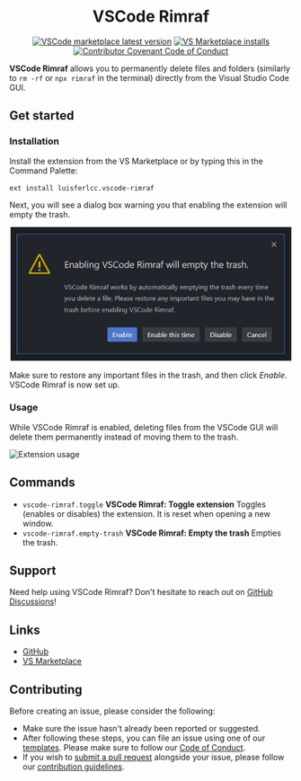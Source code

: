 <div align="center">

# VSCode Rimraf

[![VSCode marketplace latest version](https://img.shields.io/visual-studio-marketplace/v/luisferlcc.vscode-rimraf?color=blue&logo=visualstudiocode&logoColor=27b4f4)](https://marketplace.visualstudio.com/items?itemName=luisferlcc.vscode-rimraf)
[![VS Marketplace installs](https://img.shields.io/visual-studio-marketplace/i/luisferlcc.vscode-rimraf?label=installs&logo=visualstudiocode&logoColor=27b4f4)](https://marketplace.visualstudio.com/items?itemName=luisferlcc.vscode-rimraf)
[![Contributor Covenant Code of Conduct](https://img.shields.io/badge/Contributor%20Covenant-2.1-5e0d73)](https://github.com/luisferlcc/vscode-rimraf/blob/master/.github/CODE_OF_CONDUCT.md)

</div>

**VSCode Rimraf** allows you to permanently delete files and folders (similarly to `rm -rf` or `npx rimraf` in the terminal) directly
from the Visual Studio Code GUI.

## Get started

### Installation

Install the extension from the VS Marketplace or by typing this in the Command Palette:

```sh-session
ext install luisferlcc.vscode-rimraf
```

Next, you will see a dialog box warning you that enabling the extension will empty the trash.

<div align="center">
	<img src="https://raw.githubusercontent.com/luisferlcc/vscode-rimraf/HEAD/media/warning.jpg" alt="Trash warning" width="500">
</div>

Make sure to restore any important files in the trash, and then click _Enable_. VSCode Rimraf is now set up.

### Usage

While VSCode Rimraf is enabled, deleting files from the VSCode GUI will delete them permanently instead of moving them to the trash.

![Extension usage](https://raw.githubusercontent.com/luisferlcc/vscode-rimraf/HEAD/media/get-started.gif)

## Commands

-   `vscode-rimraf.toggle` **VSCode Rimraf: Toggle extension** Toggles (enables or disables) the extension. It is reset when opening
    a new window.
-   `vscode-rimraf.empty-trash` **VSCode Rimraf: Empty the trash** Empties the trash.

## Support

Need help using VSCode Rimraf? Don't hesitate to reach out on
[GitHub Discussions](https://github.com/luisferlcc/vscode-rimraf/discussions/categories/q-a)!

## Links

-   [GitHub](https://github.com/luisferlcc/vscode-rimraf)
-   [VS Marketplace](https://marketplace.visualstudio.com/items?itemName=luisferlcc.vscode-rimraf)

## Contributing

Before creating an issue, please consider the following:

-   Make sure the issue hasn't already been reported or suggested.
-   After following these steps, you can file an issue using one of our
    [templates](https://github.com/luisferlcc/vscode-rimraf/issues/new/choose). Please make sure to follow our
    [Code of Conduct](https://github.com/luisferlcc/vscode-rimraf/blob/master/.github/CODE_OF_CONDUCT.md).
-   If you wish to [submit a pull request](https://github.com/luisferlcc/vscode-rimraf/compare) alongside your issue, please follow
    our [contribution guidelines](https://github.com/luisferlcc/vscode-rimraf/blob/master/.github/CONTRIBUTING.md).
